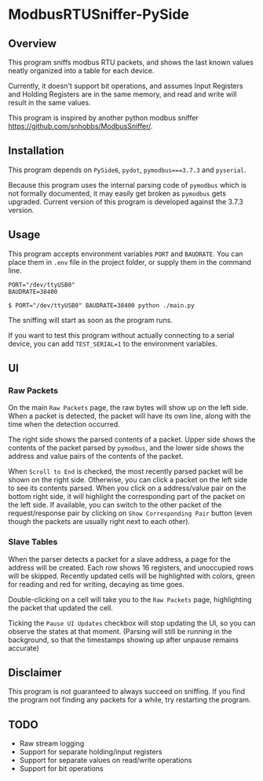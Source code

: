 # ModbusRTUSniffer-PySide

## Overview
This program sniffs modbus RTU packets, and shows the last known values neatly organized into a table for each device.

Currently, it doesn't support bit operations, and assumes Input Registers and Holding Registers are in the same
memory, and read and write will result in the same values.

This program is inspired by another python modbus sniffer https://github.com/snhobbs/ModbusSniffer/.

## Installation
This program depends on `PySide6`, `pydot`, `pymodbus===3.7.3` and `pyserial`.

Because this program uses the internal parsing code of `pymodbus` which is not formally documented, it may easily
get broken as `pymodbus` gets upgraded. Current version of this program is developed against the 3.7.3 version. 

## Usage
This program accepts environment variables `PORT` and `BAUDRATE`. You can place them in `.env` file in the project
folder, or supply them in the command line.

```dotenv
PORT="/dev/ttyUSB0"
BAUDRATE=38400
```

```commandline
$ PORT="/dev/ttyUSB0" BAUDRATE=38400 python ./main.py
```

The sniffing will start as soon as the program runs.

If you want to test this program without actually connecting to a serial device, you can add `TEST_SERIAL=1` to the
environment variables.

## UI
### Raw Packets
On the main `Raw Packets` page, the raw bytes will show up on the left side. When a packet is detected, the packet
will have its own line, along with the time when the detection occurred.

The right side shows the parsed contents of a packet. Upper side shows the contents of the packet parsed by `pymodbus`,
and the lower side shows the address and value pairs of the contents of the packet.

When `Scroll to End` is checked, the most recently parsed packet will be shown on the right side.
Otherwise, you can click a packet on the left side to see its contents parsed. When you click on a address/value pair
on the bottom right side, it will highlight the corresponding part of the packet on the left side.
If available, you can switch to the other packet of the request/response pair by clicking on 
`Show Corresponding Pair` button (even though the packets are usually right next to each other). 

### Slave Tables
When the parser detects a packet for a slave address, a page for the address will be created.
Each row shows 16 registers, and unoccupied rows will be skipped. Recently updated cells will be highlighted
with colors, green for reading and red for writing, decaying as time goes.

Double-clicking on a cell will take you to the `Raw Packets` page, highlighting the packet that updated the cell.

Ticking the `Pause UI Updates` checkbox will stop updating the UI, so you can observe the states at that moment.
(Parsing will still be running in the background, so that the timestamps showing up after unpause remains accurate) 

## Disclaimer
This program is not guaranteed to always succeed on sniffing. If you find the program not finding any packets
for a while, try restarting the program.

## TODO
* Raw stream logging
* Support for separate holding/input registers
* Support for separate values on read/write operations
* Support for bit operations
